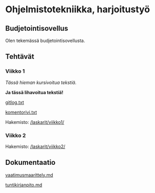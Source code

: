 # Ohjelmistotekniikka, harjoitustyö

## Budjetointisovellus

Olen tekemässä budjetointisovellusta.

## Tehtävät

### Viikko 1

_Tässä hieman kursivoitua tekstiä._

**Ja tässä lihavoitua tekstiä!**

[gitlog.txt](laskarit/viikko1/gitlog.txt)

[komentorivi.txt](laskarit/viikko1/komentorivi.txt)

Hakemisto: [/laskarit/viikko1/](laskarit/viikko1/)


### Viikko 2


Hakemisto: [/laskarit/viikko2/](laskarit/viikko2/)


## Dokumentaatio

[vaatimusmaarittely.md](dokumentaatio/vaatimusmaarittely.md)

[tuntikirjanpito.md](dokumentaatio/tuntikirjanpito.md)
